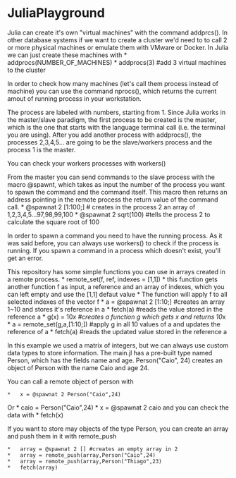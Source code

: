 # JuliaPlayground

Julia can create it's own "virtual machines" with the command addprcs().
In other database systems if we want to create a cluster we'd need to to call 2 or more physical machines or emulate them with VMware or Docker.
In Julia we can just create these machines with
	* addprocs(NUMBER_OF_MACHINES)
	* addprocs(3) #add 3 virtual machines to the cluster

In order to check how many machines (let's call them process instead of machine) you can use the command nprocs(), which returns the current amout of running process in your workstation.

The process are labeled with numbers, starting from 1.
Since Julia works in the master/slave paradigm, the first process to be created is the master, which is the one that starts with the language terminal call (i.e. the terminal you are using).
After you add another process with addprocs(), the processes 2,3,4,5... are going to be the slave/workers process and the process 1 is the master.

You can check your workers processes with workers()

From the master you can send commands to the slave process with the macro @spawnt, which takes as input the number of the process you want to spawn the command and the command itself. This macro then returns an address pointing in the remote process the return value  of the command call.
	* @spawnat 2 [1:100;] # creates in the process 2 an array of 1,2,3,4,5...97,98,99,100
	* @spawnat 2 sqrt(100) #tells the process 2 to calculate the square root of 100

In order to spawn a command you need to have the running process. As it was said before, you can always use workers() to check if the process is running. If you spawn a command in a process which doesn't exist, you'll get an error.


This repository has some simple functions you can use in arrays created in a remote process.
	*	remote_set(f, ref, indexes = [1,1])
		*	this function gets another function f as input, a reference and an array of indexes, which you can left empty and use the [1,1] defaut value
		*	The function will apply f to all selected indexes of the vector f
		*	a = @spawnat 2 [1:10;] #creates an array 1~10 and stores it's reference in a
		*	fetch(a) #reads the value stored in the reference a
		*	g(x) = 10*x #creates a function g which gets x and returns 10*x
		*	a = remote_set(g,a,[1:10;]) #apply g in all 10 values of a and updates the reference of a
		*	fetch(a) #reads the updated value stored in the reference a

In this example we used a matrix of integers, but we can always use custom data types to store information. The main.jl has a pre-built type named Person, which has the fields name and age. Person("Caio", 24) creates an object of Person with the name Caio and age 24.

You can call a remote object of person with

	*	x = @spawnat 2 Person("Caio",24)
Or
	*	caio = Person("Caio",24)
	*	x = @spawnat 2 caio
and you can check the data with
	*	fetch(x)

If you want to store may objects of the type Person, you can create an array and push them in it with remote_push

	*	array = @spawnat 2 [] #creates an empty array in 2
	*	array = remote_push(array,Person("Caio",24)
	*	array = remote_push(array,Person("Thiago",23)
	*	fetch(array)
	





















